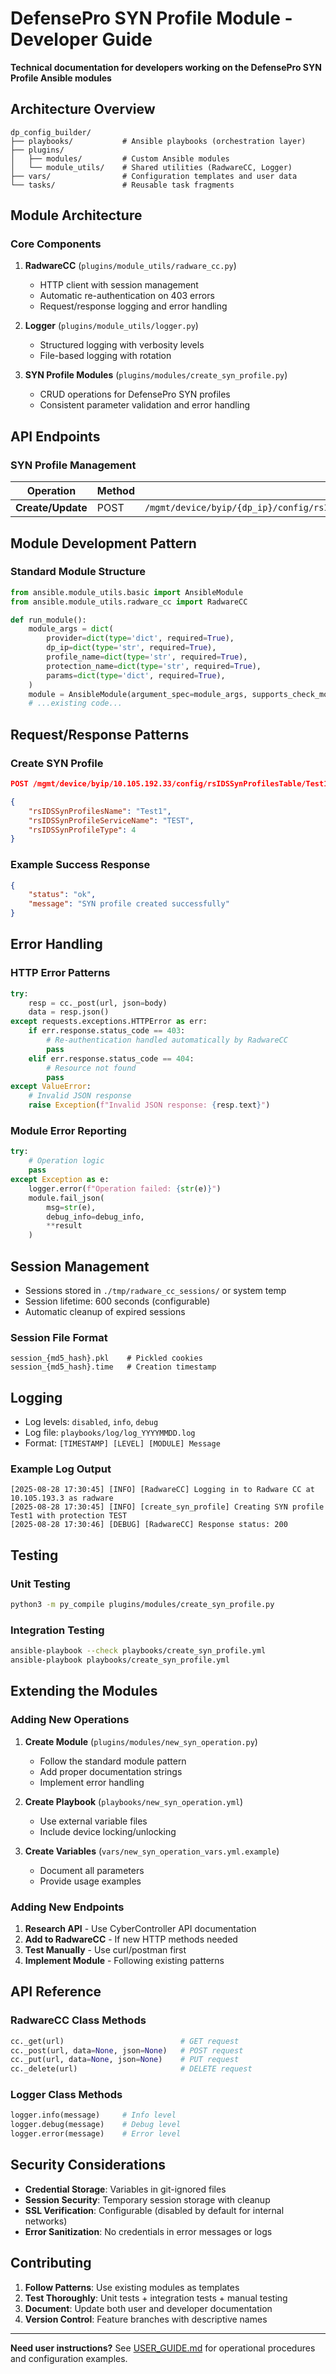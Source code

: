 # DefensePro SYN Profile Module - Developer Guide

**Technical documentation for developers working on the DefensePro SYN Profile Ansible modules**

## Architecture Overview

```
dp_config_builder/
├── playbooks/           # Ansible playbooks (orchestration layer)
├── plugins/
│   ├── modules/         # Custom Ansible modules 
│   └── module_utils/    # Shared utilities (RadwareCC, Logger)
├── vars/                # Configuration templates and user data
└── tasks/               # Reusable task fragments
```

## Module Architecture

### Core Components

1. **RadwareCC** (`plugins/module_utils/radware_cc.py`)
   - HTTP client with session management
   - Automatic re-authentication on 403 errors
   - Request/response logging and error handling

2. **Logger** (`plugins/module_utils/logger.py`)
   - Structured logging with verbosity levels
   - File-based logging with rotation

3. **SYN Profile Modules** (`plugins/modules/create_syn_profile.py`)
   - CRUD operations for DefensePro SYN profiles
   - Consistent parameter validation and error handling

## API Endpoints

### SYN Profile Management
| Operation | Method | Endpoint |
|-----------|--------|----------|
| **Create/Update** | POST | `/mgmt/device/byip/{dp_ip}/config/rsIDSSynProfilesTable/{profile_name}/{protection_name}` |

## Module Development Pattern

### Standard Module Structure
```python
from ansible.module_utils.basic import AnsibleModule
from ansible.module_utils.radware_cc import RadwareCC

def run_module():
    module_args = dict(
        provider=dict(type='dict', required=True),
        dp_ip=dict(type='str', required=True),
        profile_name=dict(type='str', required=True),
        protection_name=dict(type='str', required=True),
        params=dict(type='dict', required=True),
    )
    module = AnsibleModule(argument_spec=module_args, supports_check_mode=True)
    # ...existing code...
```

## Request/Response Patterns

### Create SYN Profile
```json
POST /mgmt/device/byip/10.105.192.33/config/rsIDSSynProfilesTable/Test1/TEST

{
    "rsIDSSynProfilesName": "Test1",
    "rsIDSSynProfileServiceName": "TEST",
    "rsIDSSynProfileType": 4
}
```

### Example Success Response
```json
{
    "status": "ok",
    "message": "SYN profile created successfully"
}
```

## Error Handling

### HTTP Error Patterns
```python
try:
    resp = cc._post(url, json=body)
    data = resp.json()
except requests.exceptions.HTTPError as err:
    if err.response.status_code == 403:
        # Re-authentication handled automatically by RadwareCC
        pass
    elif err.response.status_code == 404:
        # Resource not found
        pass
except ValueError:
    # Invalid JSON response
    raise Exception(f"Invalid JSON response: {resp.text}")
```

### Module Error Reporting
```python
try:
    # Operation logic
    pass
except Exception as e:
    logger.error(f"Operation failed: {str(e)}")
    module.fail_json(
        msg=str(e), 
        debug_info=debug_info,
        **result
    )
```

## Session Management

- Sessions stored in `./tmp/radware_cc_sessions/` or system temp
- Session lifetime: 600 seconds (configurable)
- Automatic cleanup of expired sessions

### Session File Format
```
session_{md5_hash}.pkl    # Pickled cookies
session_{md5_hash}.time   # Creation timestamp
```

## Logging

- Log levels: `disabled`, `info`, `debug`
- Log file: `playbooks/log/log_YYYYMMDD.log`
- Format: `[TIMESTAMP] [LEVEL] [MODULE] Message`

### Example Log Output
```
[2025-08-28 17:30:45] [INFO] [RadwareCC] Logging in to Radware CC at 10.105.193.3 as radware
[2025-08-28 17:30:45] [INFO] [create_syn_profile] Creating SYN profile Test1 with protection TEST
[2025-08-28 17:30:46] [DEBUG] [RadwareCC] Response status: 200
```

## Testing

### Unit Testing
```bash
python3 -m py_compile plugins/modules/create_syn_profile.py
```

### Integration Testing
```bash
ansible-playbook --check playbooks/create_syn_profile.yml
ansible-playbook playbooks/create_syn_profile.yml
```

## Extending the Modules

### Adding New Operations

1. **Create Module** (`plugins/modules/new_syn_operation.py`)
   - Follow the standard module pattern
   - Add proper documentation strings
   - Implement error handling

2. **Create Playbook** (`playbooks/new_syn_operation.yml`)
   - Use external variable files
   - Include device locking/unlocking

3. **Create Variables** (`vars/new_syn_operation_vars.yml.example`)
   - Document all parameters
   - Provide usage examples

### Adding New Endpoints

1. **Research API** - Use CyberController API documentation
2. **Add to RadwareCC** - If new HTTP methods needed
3. **Test Manually** - Use curl/postman first
4. **Implement Module** - Following existing patterns

## API Reference

### RadwareCC Class Methods
```python
cc._get(url)                          # GET request
cc._post(url, data=None, json=None)   # POST request  
cc._put(url, data=None, json=None)    # PUT request
cc._delete(url)                       # DELETE request
```

### Logger Class Methods
```python
logger.info(message)     # Info level
logger.debug(message)    # Debug level
logger.error(message)    # Error level
```

## Security Considerations

- **Credential Storage**: Variables in git-ignored files
- **Session Security**: Temporary session storage with cleanup
- **SSL Verification**: Configurable (disabled by default for internal networks)
- **Error Sanitization**: No credentials in error messages or logs

## Contributing

1. **Follow Patterns**: Use existing modules as templates
2. **Test Thoroughly**: Unit tests + integration tests + manual testing
3. **Document**: Update both user and developer documentation
4. **Version Control**: Feature branches with descriptive names

---

**Need user instructions?** See [USER_GUIDE.md](USER_GUIDE.md) for operational procedures and configuration examples.